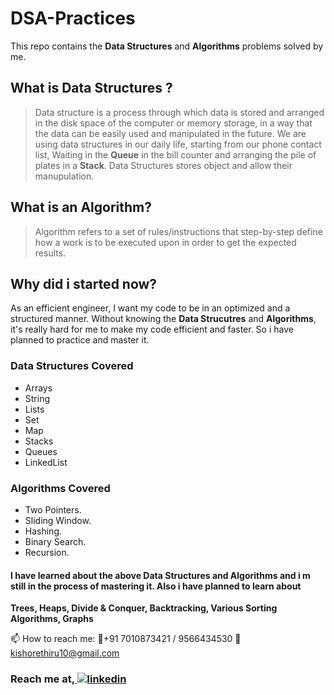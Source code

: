 # DSA-Practices
 This repo contains the **Data Structures** and **Algorithms** problems solved by me.
## What is Data Structures ?

> Data structure is a process through which data is stored and arranged in the disk space of the computer or memory storage, in a way that the data can be easily used and manipulated in the future.
> We are using data structures in our daily life, starting from our phone contact list, Waiting in the **Queue** in the bill counter and arranging the pile of plates in a **Stack**.
> Data Structures stores object and allow their manupulation.

## What is an Algorithm?

> Algorithm refers to a set of rules/instructions that step-by-step define how a work is to be executed upon in order to get the expected results. 

## Why did i started now?

As an efficient engineer, I want my code to be in an optimized and a structured manner. Without knowing the **Data Strucutres** and **Algorithms**, it's really hard for me to
make my code efficient and faster. So i have planned to practice and master it.

### Data Structures Covered

- Arrays
- String
- Lists
- Set
- Map
- Stacks
- Queues
- LinkedList

### Algorithms Covered

- Two Pointers.
- Sliding Window.
- Hashing.
- Binary Search.
- Recursion.

#### I have learned about the above Data Structures and Algorithms and i m still in the process of mastering it. Also i have planned to learn about<br>
**Trees, Heaps, Divide & Conquer, Backtracking, Various Sorting Algorithms, Graphs**

📫 How to reach me:
📲+91 7010873421 / 9566434530
📧 kishorethiru10@gmail.com

### Reach me at,<a href="https://www.linkedin.com/in/kishorekumar-sdet/" rel="nofollow noreferrer">  <img src="https://img.shields.io/badge/LinkedIn-0077B5?style=for-the-badge&logo=linkedin&logoColor=white" alt="linkedin"></a> &nbsp;




